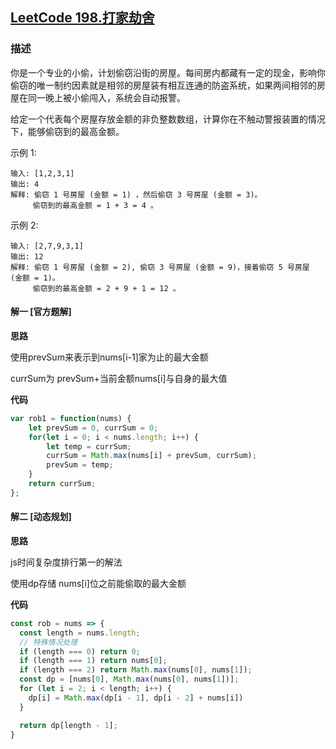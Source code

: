 ## [LeetCode 198.打家劫舍](https://leetcode-cn.com/problems/house-robber)
### 描述

你是一个专业的小偷，计划偷窃沿街的房屋。每间房内都藏有一定的现金，影响你偷窃的唯一制约因素就是相邻的房屋装有相互连通的防盗系统，如果两间相邻的房屋在同一晚上被小偷闯入，系统会自动报警。

给定一个代表每个房屋存放金额的非负整数数组，计算你在不触动警报装置的情况下，能够偷窃到的最高金额。

示例 1:
```
输入: [1,2,3,1]
输出: 4
解释: 偷窃 1 号房屋 (金额 = 1) ，然后偷窃 3 号房屋 (金额 = 3)。
     偷窃到的最高金额 = 1 + 3 = 4 。
```
示例 2:
```
输入: [2,7,9,3,1]
输出: 12
解释: 偷窃 1 号房屋 (金额 = 2), 偷窃 3 号房屋 (金额 = 9)，接着偷窃 5 号房屋 (金额 = 1)。
     偷窃到的最高金额 = 2 + 9 + 1 = 12 。
```
#### 解一 [官方题解]
**思路**

使用prevSum来表示到nums[i-1]家为止的最大金额

currSum为 prevSum+当前金额nums[i]与自身的最大值

**代码**
```Javascript 
var rob1 = function(nums) {
    let prevSum = 0, currSum = 0;
    for(let i = 0; i < nums.length; i++) {
        let temp = currSum;
        currSum = Math.max(nums[i] + prevSum, currSum);
        prevSum = temp;
    }
    return currSum;
};
```

#### 解二 [动态规划]
**思路**

js时间复杂度排行第一的解法

使用dp存储 nums[i]位之前能偷取的最大金额

**代码**
```Javascript 
const rob = nums => {
  const length = nums.length;
  // 特殊情况处理
  if (length === 0) return 0;
  if (length === 1) return nums[0];
  if (length === 2) return Math.max(nums[0], nums[1]);
  const dp = [nums[0], Math.max(nums[0], nums[1])];
  for (let i = 2; i < length; i++) {
    dp[i] = Math.max(dp[i - 1], dp[i - 2] + nums[i])
  }

  return dp[length - 1];
}
```

